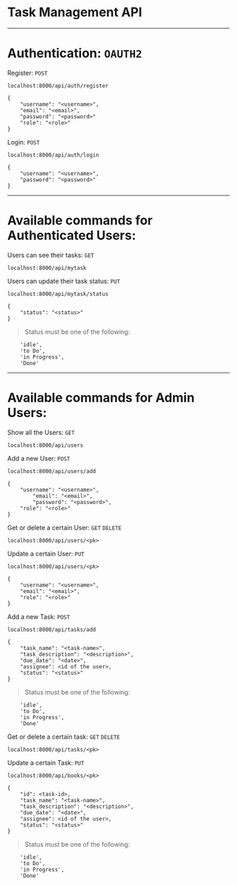 # Task Management API

**********************************************
# Authentication: ``` OAUTH2 ```
Register: ``` POST ```
```
localhost:8000/api/auth/register
```
```
{
	"username": "<username>",
	"email": "<email>",
	"password": "<password>"
	"role": "<role>"
}
```
Login: ``` POST ```
```
localhost:8000/api/auth/login
```
```
{
	"username": "<username>",
	"password": "<password>"
}
```
**********************************************
# Available commands for Authenticated Users:

Users can see their tasks: ``` GET ```
```
localhost:8000/api/mytask
```
Users can update their task status: ``` PUT ```
```
localhost:8000/api/mytask/status
```
```
{
	"status": "<status>"
}
```
> Status must be one of the following:
```
	'idle',
	'to Do',
	'in Progress',
	'Done'
```
**********************************************
# Available commands for Admin Users:

Show all the Users: ``` GET ```
```
localhost:8000/api/users
```
Add a new User: ``` POST ```
```
localhost:8000/api/users/add
```
```
{
	"username": "<username>",
    	"email": "<email>",
    	"password": "<password>",
	"role": "<role>"
}
```
Get or delete a certain User: ``` GET ``` ``` DELETE ```
```
localhost:8000/api/users/<pk>
```
Update a certain User: ``` PUT ```
```
localhost:8000/api/users/<pk>
```
```
{
	"username": "<username>",
	"email": "<email>",
	"role": "<role>"
}
```
Add a new Task: ``` POST ```
```
localhost:8000/api/tasks/add
```
```
{
	"task_name": "<task-name>",
	"task_description": "<description>",
	"due_date": "<date>",
	"assignee": <id of the user>,
	"status": "<status>"
}
```
> Status must be one of the following:
```
	'idle',
	'to Do',
	'in Progress',
	'Done'
```
Get or delete a certain task: ``` GET ``` ``` DELETE ```
```
localhost:8000/api/tasks/<pk>
```
Update a certain Task: ``` PUT ``` 
```
localhost:8000/api/books/<pk>
```
```
{
	"id": <task-id>,
	"task_name": "<task-name>",
	"task_description": "<description>",
	"due_date": "<date>",
	"assignee": <id of the user>,
	"status": "<status>"
}
```
> Status must be one of the following:
```
	'idle',
	'to Do',
	'in Progress',
	'Done'
```
